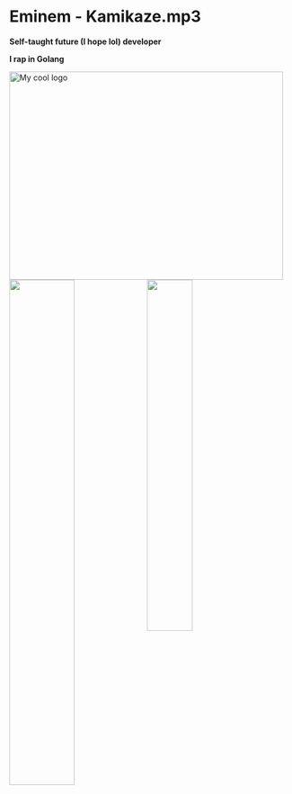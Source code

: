 
# Eminem - Kamikaze.mp3

<b> Self-taught future (I hope lol) developer </b>

<b> I rap in Golang </b>

<img src="https://i.imgflip.com/3si37c.jpg" alt="My cool logo" height= "370" width="487"/>


<img align = "left" width = "48%" src = "https://github-readme-stats.vercel.app/api?username=heykamikaze&show_icons=true&theme=tokyonight" />
<img align = "left" width = "40%" src = "https://github-readme-stats.vercel.app/api/top-langs/?username=heykamikaze&layout=compact&theme=tokyonight" /> 
